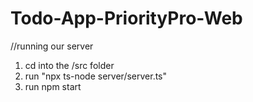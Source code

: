 # Todo-App-PriorityPro-Web
//running our server
1. cd into the /src folder
2. run "npx ts-node server/server.ts"
3. run npm start
